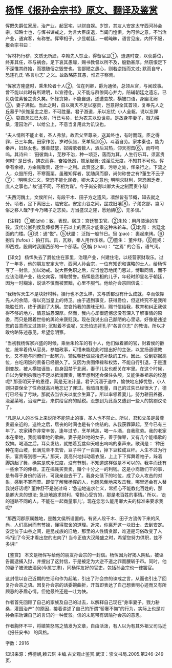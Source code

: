 # [杨恽《报孙会宗书》原文、翻译及鉴赏](https://www.vrrw.net/wx/14075.html)

恽既失爵位家居，治产业，起室宅，以财自娱。岁馀，其友人安定太守西河孙会宗，知略士也，与恽书谏戒之，为言大臣废退，当阖门惶惧，为可怜之意，不当治产业，通宾客，有称誉。恽宰相子，少显朝廷，一朝晻昧，语言见废，内怀不服，报会宗书曰：

“恽材朽行秽，文质无所厎，幸赖先人馀业，得备宿卫①。遭遇时变，以获爵位，终非其任，卒与祸会。足下哀其愚矇，赐书教督以所不及，殷勤甚厚。然窃恨足下不深惟其终始，而猥随俗之毁誉也。言鄙陋之愚心，则若逆指而文过; 默而自守，恐违孔氏 ‘各言尔志’ 之义。故敢略陈其愚，惟君子察焉。

“恽家方隆盛时，乘朱轮者十人②，位在列卿，爵为通侯，总领从官，与闻政事。曾不能以此时有所建明，以宣德化，又不能与群僚同心并力，陪辅朝廷之遗忘，已负窃位素餐之责久矣。怀禄贪势，不能自退，遂遭变故，横被口语，身幽北阙③，妻子满狱。当此之时，自以夷灭不足以塞责，岂意得全其首领，复奉先人之丘墓乎?伏惟圣主之恩，不可胜量。君子游道，乐以忘忧; 小人全躯，说以忘罪④。窃自念过已大矣，行已亏矣，长为农夫以没世矣。是故身率妻子，戮力耕桑，灌园治产，以给公上，不意当复用此为讥议也。

“夫人情所不能止者，圣人弗禁。故君父至尊亲，送其终也，有时而既。臣之得罪，已三年矣。田家作苦，岁时伏腊，烹羊炰羔⑤，斗酒自劳。家本秦也，能为秦声，妇赵女也，雅善鼓瑟，奴婢歌者数人，酒后耳热，仰天拊缶⑥，而呼呜呜。其诗曰： ‘田彼南山，芜秽不治，种一顷豆，落而为萁。人生行乐耳，须富贵何时!’ 是日也，拂衣而喜，奋袖低昂，顿足起舞; 诚淫荒无度，不知其不可也。恽幸有余禄，方籴贱贩贵，逐什一之利。此贾竖之事，污辱之处，恽亲行之。下流之人，众毁所归，不寒而栗。虽雅知恽者，犹随风而靡，尚何称誉之有?董生不云乎⑦： ‘明明求仁义，常恐不能化民者，卿大夫之意也; 明明求财利，常恐困乏者，庶人之事也。’ 故‘道不同，不相为谋’。今子尚安得以卿大夫之制而责仆哉!

“夫西河魏土，文侯所兴，有段干木、田子方之遗风，凛然皆有节概，知去就之分。顷者，足下离旧土，临安定。安定山谷之间，昆戎旧壤⑧，子弟贪鄙，岂习俗之移人哉?于今乃睹子之志矣。方当盛汉之隆，愿勉旃⑨，无多谈。”



【注释】 ①厎(zhi)：致，表现。宿卫：宫廷警卫官。②朱轮：用丹漆涂的车毂。汉代公卿列侯及俸禄两千石以上的官员才能乘这种朱轮车。③北阙： 宫廷北面的门楼。④说：通“悦”。⑤伏腊： 泛指一般节日。炰 (pao)： 裹起来烤。⑥拊缶 (fufou)： 拍打缶。缶，瓦器，秦人用作乐器。⑦董生： 董仲舒。⑧昆戎： 即西戎，殷周时我国西部的一个部落。⑨旃 (zhan)： “之焉” 的合音，语气词。

【译文】 杨恽失去了爵位住在家里，治理产业，兴建住宅，以经营家财取乐。过了一年多，他的朋友安定太守、西河人孙会宗，一位有知识和谋略的士人，给杨恽写了一封信，加以劝戒。说大臣免职之后，应当惶恐地闭门思过，博取同情，而不应该治理产业，结交宾客，博取赞誉。杨恽是丞相的儿子，年轻时即显名于朝廷，因为一时糊涂，说话不慎而被罢黜，心里不服气。他给孙会宗回信说：

“我杨恽天生不是块好材料，操行也不怎么样，文与质都没有什么成就，幸而依靠先人的余荫，得以充当皇上的侍卫。由于遇到事变，获得爵位，但这终究不是我所能胜任的，终于遇到了大祸。您哀怜我的愚昧无知，赐书信给我，教育和纠正我做得不够的地方，情意诚恳深厚。然而，我内心却很遗憾您没有深入了解事情的原委，而只是跟着世俗的舆论来褒贬我。现在我说出自己鄙陋的心里话，好像是违逆您的旨意而文过饰非; 沉默着不说呢，又恐怕违背孔子“各言尔志” 的教诲，所以才敢约略陈述愚见，希望您明察。

“当初我杨恽家兴盛的时候，乘坐朱轮车的有十人，他们做着卿的官，封着侯的爵位，统率着侍从官员，参加政事，可惜未能趁此时提出好的主张，以宣扬道德教化，又不能与同僚们一起努力，辅佐朝廷做些拾遗补缺的工作。因此，受到窃据高位，白吃闲饭的责备已经很久了。又因为贪图俸禄和权势，不能自行引退，于是遭到变故，被人横加诬告，自身囚禁于北阙，妻子儿女也都关在牢里。在这个时候，自以为受到杀戮也不足以抵消罪责，哪里想到还会保住头颅，又能供奉祖宗的坟墓呢? 那圣明天子的恩德，真是无法计量。君子沉湎于道中，愉快地忘掉忧愁，小人则只要保全了性命就高兴地忘记了罪过。我暗自思量，自己的过失已经很大了，德行已经有了亏缺，那就去当农夫以度余生算了。所以率领着妻儿，努力耕田养蚕，浇灌菜地，治理产业，来供给官府的赋税。没想到为此竟又遭到一些人的挑剔议论了。

“凡是从人的本性上来说所不能禁止的事，圣人也不禁止。所以，君和父虽是最尊贵最亲近的，送终之后，居丧的时间也是有个终结的。从我获罪算起，至今已有三年了。农家耕作非常辛苦，逢年过节，烹羊烤羔，喝一斗酒，自我慰劳。我的老家本在秦地，我能唱秦地的歌曲，妻子是赵地的女子，善于弹琴，又有几个能唱歌的奴婢。喝酒之后，耳朵发热，就拍着瓦盆仰天唱出呜呜的秦声来。歌词是： ‘种田种在南山坡，长满荒草不去管，豆子种了一百亩，掉下豆粒成豆秆。人生不过为行乐，富贵等到哪一天。’ 那天，我高兴地抖动着衣服，上上下下挥舞着袖子，跺着脚跳起了舞，确实是欢乐过度，没有节制，不知道这样做是不可以的。我幸而还有一些余下的俸禄，正在搞贱买贵卖，赚个十分之一的利钱。这是小商贩们干的事，是有辱于身份的活计，可我亲自去干了。我身处低下的地位，成了众人攻击的对象，感到不寒而栗。即使了解我杨恽的人，也随风倒地来攻击我，哪里还会有人替我说好话呢? 董仲舒不是说过吗：‘急迫地追求仁义，常担心不能教化百姓的，那是卿大夫的想法; 急迫地追求财利，常担心受穷的，那是老百姓的事情。’ 所以，‘走的道路不同的人，不能在一起商量事儿’。现在您怎么能用卿大夫的标准来要求我呢?

“那西河郡原属魏地，是魏文侯所设置的。有贤人段干木、田子方流传下来的风尚，人们高尚而有节操，懂得取舍的道理。近来，你离开这一块旧士，去到安定。安定位于山谷之间，是昆戎族的旧地，那里的人性情贪鄙，难道是习俗改变了人吗?到了今天才看出您的志向了! 当今正值大汉隆盛之时，希望您努力供职，兹不多讲!”

【鉴赏】 本文是杨恽写给他的朋友孙会宗的一封信。杨恽因为好揭人阴私，被诬告而逮捕入狱，并搜出了这封信，于是被定为大逆不道之罪而腰斩于市。同时，他的妻子被流放酒泉(今属甘肃)，同杨恽友好的官吏，包括孙会宗也一律罢官。

这封信以自己近期的生活和作为起笔，引出了孙会宗的谏戒之言，从而也引出了回复孙会宗之语。因复孙会宗的话委婉曲折，开首即表达了自己想表明心迹而又有所顾忌的矛盾心情。但他最终还是一吐为快。

作者首先回顾了自己的家族及自己的过去，以解释自己现在“身率妻子，戮力耕桑，灌园治产” 的原因，接着讲述了自己的所谓“骄奢不悔”的行为，实际上也是对孙会宗劝谏自己的言词的一种反驳。信的末尾带有讽喻孙会宗的意思。

作者胸怀不平，将嬉笑怒骂之情发为文章，自由活泼，有人以为有其外祖父司马迁《报任安书》 的风格。

字数：2916

知识来源：傅德岷,赖云琪 主编.古文观止鉴赏.武汉：崇文书局.2005.第246-249页.

